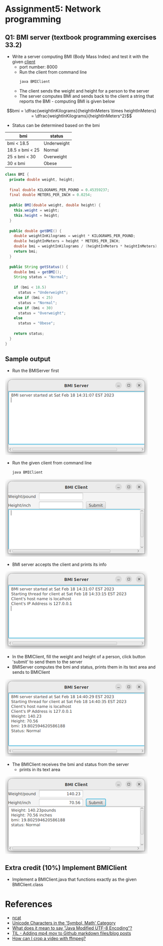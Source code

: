 # Assignment5: Network programming

## Q1: BMI server (textbook programming exercises 33.2)

- Write a server computing BMI (Body Mass Index) and test it with the given [client](./code/BMIClient.class)
  - port number: 8000
  - Run the client from command line
    ```cmd
    java BMIClient
    ```
  - The client sends the weight and height for a person to the server 
  - The server computes BMI  and sends back to the client a string that reports the BMI  - computing BMI is given below

$$bmi = \dfrac{weightInKilograms}{heightInMeters \times heightInMeters} = \dfrac{weightInKilograms}{heightInMeters^2}$$

- Status can be determined based on the bmi

| bmi             | status      |
| --------------- | ----------- |
| bmi < 18.5      | Underweight |
| 18.5 ≤ bmi < 25 | Normal      |
| 25 ≤ bmi < 30   | Overweight  |
| 30 ≤ bmi        | Obese       |

```java
class BMI {
  private double weight, height;

  final double KILOGRAMS_PER_POUND = 0.45359237;
  final double METERS_PER_INCH = 0.0254;

  public BMI(double weight, double height) {
    this.weight = weight;
    this.height = height;
  }

  public double getBMI() {
    double weightInKilograms = weight * KILOGRAMS_PER_POUND;
    double heightInMeters = height * METERS_PER_INCH;
    double bmi = weightInKilograms / (heightInMeters * heightInMeters);
    return bmi;
  }

  public String getStatus() {
    double bmi = getBMI();
    String status = "Normal";

    if (bmi < 18.5)
      status = "Underweight";
    else if (bmi < 25)
      status = "Normal";
    else if (bmi < 30)
      status = "Overweight";
    else
      status = "Obese";

    return status;
  }
}
```

Sample output
---
- Run the BMIServer first

![bmi server started](./images/bmiserver1.png)

- Run the given client from command line 
  ```bash
  java BMIClient
  ```

![bmi client started](./images/bmiclient1.png)

- BMI server accepts the client and prints its info

![bmi server accepted client](./images/bmiserver2.png)

- In the BMIClient, fill the weight and height of a person, click button 'submit' to send them to the server
- BMIServer computes the bmi and status, prints them in its text area and sends to BMIClient

![bmi server computes bmi](images/bmiserver3.png)

- The BMIClient receives the bmi and status from the server
  - prints in its text area

![bmi client receives and prints bmi and status](images/bmiclient2.png)

## Extra credit (10%) Implement BMIClient
- Implement a BMIClient.java that functions exactly as the given BMIClient.class


# References
- [ncat](https://nmap.org/ncat/)
- [Unicode Characters in the 'Symbol, Math' Category](https://www.classe.cornell.edu/~dms79/LectureNotes/formulae/list-of-math-symbols-extended.htm)
- [What does it mean to say "Java Modified UTF-8 Encoding"?](https://stackoverflow.com/questions/7921016/what-does-it-mean-to-say-java-modified-utf-8-encoding)
- [TIL - Adding mp4 mov to Github markdown files/blog posts](https://sbulav.github.io/til/til-adding-video-to-github-markdown/)
- [How can I crop a video with ffmpeg?](https://video.stackexchange.com/questions/4563/how-can-i-crop-a-video-with-ffmpeg)